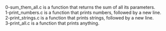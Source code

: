 0-sum_them_all.c is a function that returns the sum of all its parameters. <br/>
1-print_numbers.c is a function that prints numbers, followed by a new line. <br/>
2-print_strings.c is a function that prints strings, followed by a new line. <br/>
3-print_all.c is a function that prints anything. <br/>